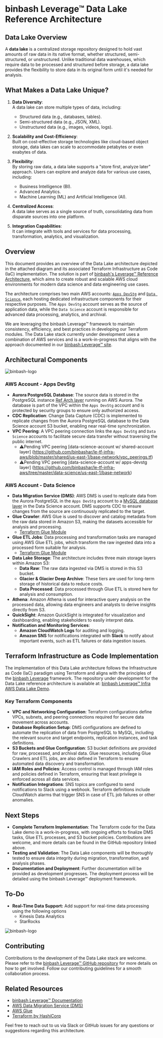 # binbash Leverage™ Data Lake Reference Architecture

## Data Lake Overview  

A **data lake** is a centralized storage repository designed to hold vast amounts of raw data in its native format, whether structured, semi-structured, or unstructured. Unlike traditional data warehouses, which require data to be processed and structured before storage, a data lake provides the flexibility to store data in its original form until it's needed for analysis.  

## What Makes a Data Lake Unique?  

1. **Data Diversity**:  
   A data lake can store multiple types of data, including:  
   - Structured data (e.g., databases, tables).  
   - Semi-structured data (e.g., JSON, XML).  
   - Unstructured data (e.g., images, videos, logs).  

2. **Scalability and Cost-Efficiency**:  
   Built on cost-effective storage technologies like cloud-based object storage, data lakes can scale to accommodate petabytes or even exabytes of data.  

3. **Flexibility**:  
   By storing raw data, a data lake supports a "store first, analyze later" approach. Users can explore and analyze data for various use cases, including:  
   - Business Intelligence (BI).  
   - Advanced Analytics.  
   - Machine Learning (ML) and Artificial Intelligence (AI).  

4. **Centralized Access**:  
   A data lake serves as a single source of truth, consolidating data from disparate sources into one platform.  

5. **Integration Capabilities**:  
   It can integrate with tools and services for data processing, transformation, analytics, and visualization.


## Overview

This document provides an overview of the Data Lake architecture depicted in the attached diagram and
its associated Terraform Infrastructure as Code (IaC) implementation. The solution is part of
[binbash's Leverage™ Reference Architecture](https://github.com/binbashar/le-tf-infra-aws), which
aims to create robust and scalable AWS cloud environments for modern data science and data engineering
use cases.

The architecture comprises two main AWS accounts:
[`Apps DevStg`](https://github.com/binbashar/le-tf-infra-aws/tree/master/apps-devstg) and
[`Data Science`](https://github.com/binbashar/le-tf-infra-aws/tree/master/data-science), each hosting
dedicated infrastructure components for their respective purposes. The `Apps DevStg` account serves
as the source of application data, while the `Data Science` account is responsible for advanced data
processing, analytics, and archival.

We are leveraging the binbash Leverage™ framework to maintain consistency, efficiency, and best
practices in developing our Terraform modules. The Data Lake stack currently under development
uses a combination of AWS services and is a work-in-progress that aligns with the approach documented
in our [binbash Leverage™ site](https://leverage.binbash.co).

## Architectural Components

![binbash-logo](../../../@doc/figures/binbash-data-lake.png "binbash")

### AWS Account - Apps DevStg

- **Aurora PostgreSQL Database**: The source data is stored in the PostgreSQL instance
[Ref Arch layer](https://github.com/binbashar/le-tf-infra-aws/tree/feature/data-science-data-lake-ref-arch/apps-devstg/us-east-1/databases-aurora) running on AWS Aurora.
The database is part of the VPC within the `Apps DevStg` account and is protected by security groups to ensure
only authorized access.
- **CDC Replication**: Change Data Capture (CDC) is implemented to replicate changes from the Aurora PostgreSQL
database to the Data Science account S3 bucket, enabling near real-time synchronization.
- **VPC Peering**: A VPC peering connection links the `Apps DevStg` and `Data Science` accounts to facilitate
secure data transfer without traversing the public internet.
  - ⚠️Pending VPC peering [data-science-account w/ shared-account layer] (https://github.com/binbashar/le-tf-infra-aws/blob/master/shared/us-east-1/base-network/vpc_peerings.tf)
  - ⚠️Pending VPC peering [data-science-account w/ apps-devstg layer] (https://github.com/binbashar/le-tf-infra-aws/tree/master/data-science/us-east-1/base-network)

### AWS Account - Data Science

- **Data Migration Service (DMS)**: AWS DMS is used to replicate data from the Aurora PostgreSQL in the `Apps DevStg`
account to a [MySQL database layer](https://github.com/binbashar/le-tf-infra-aws/tree/feature/data-science-data-lake-ref-arch/data-science/us-east-1/databases-aurora-mysql--)
in the Data Science account. DMS supports CDC to ensure changes from the source are
continuously replicated to the target.
- **Glue Crawler**: AWS Glue is used to discover and catalog metadata from the raw data stored
in Amazon S3, making the datasets accessible for analysis and processing.
  - [Terraform Glue Module](https://github.com/binbashar/terraform-aws-glue)
- **Glue ETL Jobs**: Data processing and transformation tasks are managed using AWS Glue
ETL jobs, which transform the raw ingested data into a processed form suitable for analysis.
  - [Terraform Glue Module](https://github.com/binbashar/terraform-aws-glue)  
- **Data Lake Storage**: The architecture includes three main storage layers within Amazon S3:
  - **Data Raw**: The raw data ingested via DMS is stored in this S3 bucket.
  - **Glacier & Glacier Deep Archive**: These tiers are used for long-term storage of historical
  data to reduce costs.
  - **Data Processed**: Data processed through Glue ETL is stored here for analysis and consumption.
- **Athena**: Amazon Athena is used for interactive query analysis on the processed data, allowing data
engineers and analysts to derive insights directly from S3.
- **QuickSight**: Amazon QuickSight is integrated for visualization and dashboarding, enabling stakeholders
to easily interpret data.
- **Notification and Monitoring Services**:
  - **Amazon CloudWatch Logs** for auditing and logging.
  - **Amazon SNS** for notifications integrated with **Slack** to notify about important events,
  such as ETL failures or data ingestion issues.

## Terraform Infrastructure as Code Implementation

The implementation of this Data Lake architecture follows the Infrastructure as Code (IaC) paradigm
using Terraform and aligns with the principles of the [binbash Leverage](https://leverage.binbash.co)
framework. The repository under development for the Data Lake reference architecture is
available at: [binbash Leverage™ Infra AWS Data Lake Demo](https://github.com/binbashar/le-tf-infra-aws/tree/feature/data-science-data-lake-ref-arch).

### Key Terraform Components

- **VPC and Networking Configuration**: Terraform configurations define VPCs, subnets, and peering
connections required for secure data movement across accounts.
- **Database Replication Setup**: DMS configurations are defined to automate the replication of data
from PostgreSQL to MySQL, including the relevant source and target endpoints, replication instances,
and task definitions.
- **S3 Buckets and Glue Configuration**: S3 bucket definitions are provided for raw, processed,
and archival data. Glue resources, including Glue Crawlers and ETL jobs, are also defined in
Terraform to ensure automated data discovery and transformation.
- **IAM Roles and Policies**: Access control is managed through IAM roles and policies defined
in Terraform, ensuring that least privilege is enforced across all data services.
- **Notification Integrations**: SNS topics are configured to send notifications to Slack using
a webhook. Terraform definitions include CloudWatch alarms that trigger SNS in case of ETL job
failures or other anomalies.

## Next Steps

- **Complete Terraform Implementation**: The Terraform code for the Data Lake demo is a work-in-progress, with ongoing efforts to finalize DMS tasks, Glue ETL processes, and S3 bucket policies. Contributions are welcome, and more details can be found in the GitHub repository linked above.
- **Testing and Validation**: The Data Lake components will be thoroughly tested to ensure data integrity during migration, transformation, and analysis phases.
- **Documentation and Deployment**: Further documentation will be provided as development progresses. The deployment process will be detailed using the binbash Leverage™ deployment framework.

## To-Do

- **Real-Time Data Support:** Add support for real-time data processing using the following options
  - Kinesis Data Analytics
  - StarRocks

![binbash-logo](../../../@doc/figures/binbash-data-lake-realtime.png "binbash")

## Contributing

Contributions to the development of the Data Lake stack are welcome.
Please refer to the [binbash Leverage™ GitHub repository](https://github.com/binbashar/le-tf-infra-aws) for more
details on how to get involved. Follow our contributing guidelines for a smooth collaboration process.

## Related Resources

- [binbash Leverage™ Documentation](https://leverage.binbash.co)
- [AWS Data Migration Service (DMS)](https://aws.amazon.com/dms/)
- [AWS Glue](https://aws.amazon.com/glue/)
- [Terraform by HashiCorp](https://www.terraform.io/)

Feel free to reach out to us via Slack or GitHub issues for any questions or suggestions
regarding this architecture.

